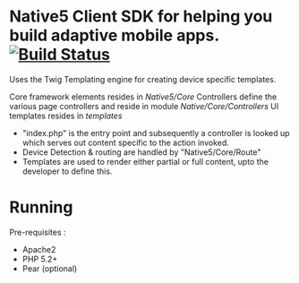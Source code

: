 Native5 Client SDK for helping you build adaptive mobile apps. [![Build Status](https://travis-ci.org/native5/native5-sdk-client-php.png)](https://travis-ci.org/native5/native5-sdk-client-php)
======================================================================================
Uses the Twig Templating engine for creating device specific templates.

Core framework elements resides in *Native5/Core*
Controllers define the various page controllers and reside in module *Native/Core/Controllers*
UI templates resides in *templates* 

* "index.php" is the entry point and subsequently a controller is looked up which serves out content specific to the action invoked.
* Device Detection & routing are handled by "Native5/Core/Route"
* Templates are used to render either partial or full content, upto the developer to define this.

Running
=======================================================================================
Pre-requisites :
 
 * Apache2 
 * PHP 5.2+ 
 * Pear (optional) 
